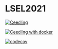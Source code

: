 # LSEL2021

[![Ceedling](https://github.com/greenlsi/LSEL2021/actions/workflows/ceedling.yml/badge.svg)](https://github.com/greenlsi/LSEL2021/actions/workflows/ceedling.yml)

[![Ceedling with docker](https://github.com/greenlsi/LSEL2021/actions/workflows/ceedling_docker.yml/badge.svg)](https://github.com/greenlsi/LSEL2021/actions/workflows/ceedling_docker.yml)

[![codecov](https://codecov.io/gh/greenlsi/LSEL2021/branch/main/graph/badge.svg?token=G01AESU3EL)](https://codecov.io/gh/greenlsi/LSEL2021)
